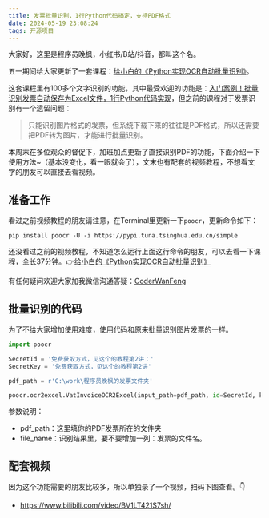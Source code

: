 ```yaml
---
title: 发票批量识别，1行Python代码搞定，支持PDF格式
date: 2024-05-19 23:08:24
tags: 开源项目
---
```


大家好，这里是程序员晚枫，小红书/B站/抖音，都叫这个名。

五一期间给大家更新了一套课程：[给小白的《Python实现OCR自动批量识别》](https://mp.weixin.qq.com/s/pGim7ifpgLwYUJ9a-FHvaw)。

这套课程里有100多个文字识别的功能，其中最受欢迎的功能是：[入门案例！批量识别发票自动保存为Excel文件，1行Python代码实现](https://mp.weixin.qq.com/s/JefHbzYpE5GXP4f1g1ncyg)，但之前的课程对于发票识别有一个遗留问题：

> 只能识别图片格式的发票，但系统下载下来的往往是PDF格式，所以还需要把PDF转为图片，才能进行批量识别。

本周末在多位观众的督促下，加班加点更新了直接识别PDF的功能，下面介绍一下使用方法~（基本没变化，看一眼就会了），文末也有配套的视频教程，不想看文字的朋友可以直接去看视频。


## 准备工作

看过之前视频教程的朋友请注意，在Terminal里更新一下``poocr``，更新命令如下：

```shell
pip install poocr -U -i https://pypi.tuna.tsinghua.edu.cn/simple
```

还没看过之前的视频教程，不知道怎么运行上面这行命令的朋友，可以去看一下课程，全长37分钟。👉[给小白的《Python实现OCR自动批量识别》](https://mp.weixin.qq.com/s/pGim7ifpgLwYUJ9a-FHvaw)

有任何疑问欢迎大家加我微信沟通答疑：[CoderWanFeng](http://www.python4office.cn/wechat-qrcode/)

## 批量识别的代码

为了不给大家增加使用难度，使用代码和原来批量识别图片发票的一样。

```python
import poocr

SecretId = '免费获取方式，见这个的教程第2讲：'
SecretKey = '免费获取方式，见这个的教程第2讲'

pdf_path = r'C:\work\程序员晚枫的发票文件夹'

poocr.ocr2excel.VatInvoiceOCR2Excel(input_path=pdf_path, id=SecretId, key=SecretKey, file_name=True)

```

参数说明：
- pdf_path：这里填你的PDF发票所在的文件夹
- file_name：识别结果里，要不要增加一列：发票的文件名。

## 配套视频

因为这个功能需要的朋友比较多，所以单独录了一个视频，扫码下图查看。👇

- https://www.bilibili.com/video/BV1LT421S7sh/